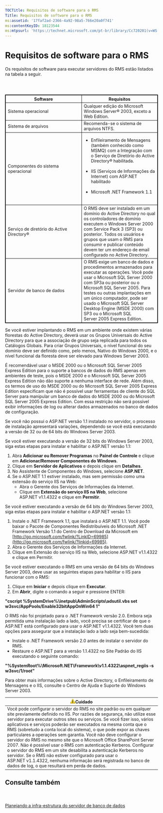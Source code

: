 ```yaml
---
TOCTitle: Requisitos de software para o RMS
Title: Requisitos de software para o RMS
ms:assetid: '17faf2ad-2366-4a92-98a5-766e20a0f741'
ms:contentKeyID: 18123544
ms:mtpsurl: 'https://technet.microsoft.com/pt-br/library/Cc720201(v=WS.10)'
---
```


Requisitos de software para o RMS
=================================

Os requisitos de software para executar servidores do RMS estão listados na tabela a seguir.

###  

 
<table style="border:1px solid black;">
<colgroup>
<col width="50%" />
<col width="50%" />
</colgroup>
<thead>
<tr class="header">
<th style="border:1px solid black;" >Software</th>
<th style="border:1px solid black;" >Requisitos</th>
</tr>
</thead>
<tbody>
<tr class="odd">
<td style="border:1px solid black;">Sistema operacional</td>
<td style="border:1px solid black;">Qualquer edição do Microsoft Windows Server® 2003, exceto a Web Edition.</td>
</tr>
<tr class="even">
<td style="border:1px solid black;">Sistema de arquivos</td>
<td style="border:1px solid black;">Recomenda-se o sistema de arquivos NTFS.</td>
</tr>
<tr class="odd">
<td style="border:1px solid black;">Componentes do sistema operacional</td>
<td style="border:1px solid black;"><ul>
<li>Enfileiramento de Mensagens (também conhecido como MSMQ) com a Integração com o Serviço de Diretório do Active Directory® habilitada.<br />
<br />
</li>
<li>IIS (Serviços de Informações da Internet) com ASP.NET habilitado<br />
<br />
</li>
<li>Microsoft .NET Framework 1.1<br />
<br />
</li>
</ul></td>
</tr>
<tr class="even">
<td style="border:1px solid black;">Serviço de diretório do Active Directory®</td>
<td style="border:1px solid black;">O RMS deve ser instalado em um domínio do Active Directory no qual os controladores de domínio executem o Windows Server 2000 com Service Pack 3 (SP3) ou posterior. Todos os usuários e grupos que usam o RMS para consumir e publicar conteúdo devem ter um endereço de email configurado no Active Directory.</td>
</tr>
<tr class="odd">
<td style="border:1px solid black;">Servidor de banco de dados</td>
<td style="border:1px solid black;">O RMS exige um banco de dados e procedimentos armazenados para executar as operações. Você pode usar o Microsoft SQL Server 2000 com SP3a ou posterior ou o Microsoft SQL Server 2005. Para testes ou outras implantações em um único computador, pode ser usado o Microsoft SQL Server Desktop Engine (MSDE 2000) com SP3 ou o Microsoft SQL Server 2005 Express Edition.</td>
</tr>
</tbody>
</table>
  
Se você estiver implantando o RMS em um ambiente onde existem várias florestas do Active Directory, deverá usar os Grupos Universais do Active Directory para que a associação de grupo seja replicada para todos os Catálogos Globais. Para criar Grupos Universais, o nível funcional do seu domínio deve ser definido como, pelo menos, Nativo do Windows 2000, e o nível funcional da floresta deve ser elevado para Windows Server 2003.
  
É recomendável usar o MSDE 2000 ou o Microsoft SQL Server 2005 Express Edition para o suporte a bancos de dados do RMS apenas em ambientes de teste, pois o MSDE 2000 e o Microsoft SQL Server 2005 Express Edition não dão suporte a nenhuma interface de rede. Além disso, os termos de uso do MSDE 2000 ou do Microsoft SQL Server 2005 Express Edition especificam que não é possível usar ferramentas de cliente do SQL Server para manipular um banco de dados do MSDE 2000 ou do Microsoft SQL Server 2005 Express Edition. Com essa restrição não será possível exibir informações de log ou alterar dados armazenados no banco de dados de configuração.
  
Se você não possui o ASP.NET versão 1.1 instalado no servidor, o processo de instalação apresentará variações, dependendo se você está executando a versão de 32 ou de 64 bits do Windows Server 2003.
  
Se você estiver executando a versão de 32 bits do Windows Server 2003, siga estas etapas para instalar e habilitar o ASP.NET versão 1.1:
  
1.  Abra **Adicionar ou Remover Programas** no **Painel de Controle** e clique em **Adicionar/Remover Componentes do Windows**.  
2.  Clique em **Servidor de Aplicativos** e depois clique em **Detalhes**.  
3.  No Assistente de Componentes do Windows, selecione **ASP.NET**.  
4.  Se o ASP.NET 1.1 estiver instalado, mas sem permissão como uma extensão do serviço IIS na Web:  
    -   Abra o Gerente dos Serviços de Informações da Internet.  
    -   Clique em **Extensão do serviço IIS na Web**, selecione ASP.NET v1.1.4322 e clique em **Permitir**.
  
Se você estiver executando a versão de 64 bits do Windows Server 2003, siga estas etapas para instalar e habilitar o ASP.NET versão 1.1:
  
1.  Instale o .NET Framework 1.1, que instalará o ASP.NET 1.1. Você pode baixar o Pacote de Componentes Redistribuíveis do Microsoft .NET Framework Versão 1.1 do Centro de Download da Microsoft em [http://go.microsoft.com/fwlink/?LinkID=69985](http://go.microsoft.com/fwlink/?linkid=69985).  
2.  Abra o Gerente dos Serviços de Informações da Internet.  
3.  Clique em Extensão do serviço IIS na Web, selecione ASP.NET v1.1.4322 e clique em Permitir.
  
Se você estiver executando o RMS em uma versão de 64 bits do Windows Server 2003, deve usar as seguintes etapas para habilitar o IIS para funcionar com o RMS:
  
1.  Clique em **Iniciar** e depois clique em **Executar**.  
2.  Em **Abrir**, digite o comando a seguir e pressione ENTER:
  
**"cscript %SystemDrive%\\inetpub\\AdminScripts\\adsutil.vbs set w3svc/AppPools/Enable32bitAppOnWin64 1"**
  
O RMS não foi projetado para o .NET Framework versão 2.0. Embora seja permitida uma instalação lado a lado, você precisa se certificar de que o ASP.NET está configurado para usar o ASP.NET v1.1.4322. Você tem duas opções para assegurar que a instalação lado a lado seja bem-sucedida:
  
-   Instale o .NET Framework versão 2.0 antes de instalar o servidor do RMS.  
-   Restaure o ASP.NET para a versão 1.1.4322 no Site Padrão do IIS executando o seguinte comando:
  
**"%SystemRoot%\\Microsoft.NET\\Framework\\v1.1.4322\\aspnet\_regiis -s w3svc/1/root"**
  
Para obter mais informações sobre o Active Directory, o Enfileiramento de Mensagens e o IIS, consulte o Centro de Ajuda e Suporte do Windows Server 2003.
  
| ![](images/Cc720201.Caution(WS.10).gif)Cuidado                                                                                                                                                                                                                                                                                                                                                                                                                                                                                                                                                                                                                                                                                                                                                      |  
|----------------------------------------------------------------------------------------------------------------------------------------------------------------------------------------------------------------------------------------------------------------------------------------------------------------------------------------------------------------------------------------------------------------------------------------------------------------------------------------------------------------------------------------------------------------------------------------------------------------------------------------------------------------------------------------------------------------------------------------------------------------------------------------------------------------------------------|  
| Você pode configurar o servidor do RMS no site padrão ou em qualquer site previamente definido no IIS. Por razões de segurança, não utilize esse servidor para executar outros sites ou serviços. Se você fizer isso, vários aplicativos e serviços poderão ser executados na mesma conta que o RMS (sobretudo a conta local do sistema), o que pode expor as chaves particulares a operações sem garantia. Você não deve configurar o servidor do RMS no mesmo site que o Microsoft Office SharePoint Server 2007. Não é possível usar o RMS com autenticação Kerberos. Configurar o servidor do RMS em um site desabilita a autenticação Kerberos no servidor. Se o RMS não estiver configurado para usar o ASP.NET v1.1.4322, nenhuma informação será registrada no banco de dados de log, o que resultará em perda de dados. |
  
Consulte também  
---------------
  
####  
  
[Planejando a infra-estrutura do servidor de banco de dados](https://technet.microsoft.com/b12354bd-3143-4d1f-b5aa-450c4550653c)
